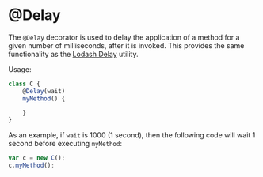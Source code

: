 # @Delay

The `@Delay` decorator is used to delay the application of a method for a given number of milliseconds, after it is invoked. This provides the same functionality as the [Lodash Delay](https://lodash.com/docs/4.17.2#delay) utility.

Usage:

```jsx
class C {
    @Delay(wait)
    myMethod() {

    }
}
```

As an example, if `wait` is 1000 (1 second), then the following code will wait 1 second before executing `myMethod`:

```jsx
var c = new C();
c.myMethod();
```

